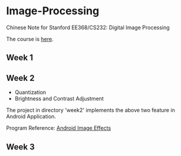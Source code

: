 # Image-Processing
Chinese Note for Stanford EE368/CS232: Digital Image Processing  

The course is <a href="http://web.stanford.edu/class/ee368/index.html">here</a>.

## Week 1

## Week 2

* Quantization
* Brightness and Contrast Adjustment

The project in directory 'week2' implements the above two feature in Android Application.

Program Reference: [Android Image Effects][1]

[1]: http://www.tutorialspoint.com/android/android_image_effects.htm        "Android Code"

## Week 3
